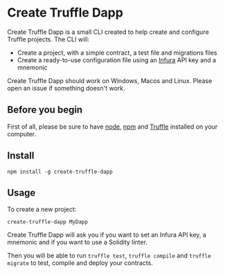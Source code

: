 # Create Truffle Dapp
Create Truffle Dapp is a small CLI created to help create and configure Truffle projects. The CLI will:

 - Create a project, with a simple contract, a test file and migrations files
 - Create a ready-to-use configuration file using an [Infura](https://infura.io/) API key and a mnemonic

Create Truffle Dapp should work on Windows, Macos and Linux. Please open an issue if something doesn't work.

## Before you begin
First of all, please be sure to have [node](https://nodejs.org/en/), [npm](https://www.npmjs.com/get-npm) and [Truffle](https://github.com/trufflesuite/truffle) installed on your computer.

## Install

    npm install -g create-truffle-dapp

## Usage
To create a new project:

    create-truffle-dapp MyDapp

Create Truffle Dapp will ask you if you want to set an Infura API key, a mnemonic and if you want to use a Solidity linter.

Then you will be able to run `truffle test`, `truffle compile` and `truffle migrate` to test, compile and deploy your contracts.
